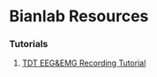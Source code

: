 # Bianlab Resources

### Tutorials

1. [TDT EEG&EMG Recording Tutorial](./TDT_EEG&EMG_Recording_tutorial.md)